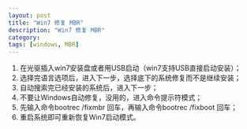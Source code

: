 ```yaml
---
layout: post
title: "Win7 修复 MBR"
description: "Win7 修复 MBR"
category: 
tags: [windows, MBR]
---
```


<ol>
<li>在光驱插入win7安装盘或者用USB启动（win7支持USB直接启动安装）；
</li><li>选择完语言选项后，进入下一步，选择底下的系统修复而不是继续安装；
</li><li>自动搜索完已经安装的系统后，进入下一步；
</li><li>不要让Windows自动修复，没用的，进入命令提示符模式；
</li><li>先输入命令bootrec /fixmbr 回车，再输入命令bootrec /fixboot 回车；
</li><li>重启系统即可重新恢复Win7启动模式。
</li></ol>